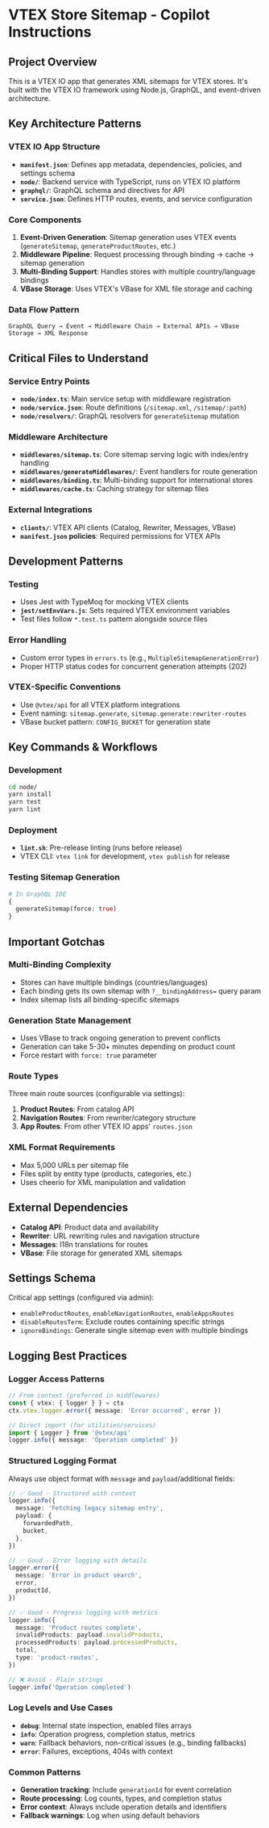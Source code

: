 # VTEX Store Sitemap - Copilot Instructions

## Project Overview
This is a VTEX IO app that generates XML sitemaps for VTEX stores. It's built with the VTEX IO framework using Node.js, GraphQL, and event-driven architecture.

## Key Architecture Patterns

### VTEX IO App Structure
- **`manifest.json`**: Defines app metadata, dependencies, policies, and settings schema
- **`node/`**: Backend service with TypeScript, runs on VTEX IO platform
- **`graphql/`**: GraphQL schema and directives for API
- **`service.json`**: Defines HTTP routes, events, and service configuration

### Core Components
1. **Event-Driven Generation**: Sitemap generation uses VTEX events (`generateSitemap`, `generateProductRoutes`, etc.)
2. **Middleware Pipeline**: Request processing through binding → cache → sitemap generation
3. **Multi-Binding Support**: Handles stores with multiple country/language bindings
4. **VBase Storage**: Uses VTEX's VBase for XML file storage and caching

### Data Flow Pattern
```
GraphQL Query → Event → Middleware Chain → External APIs → VBase Storage → XML Response
```

## Critical Files to Understand

### Service Entry Points
- **`node/index.ts`**: Main service setup with middleware registration
- **`node/service.json`**: Route definitions (`/sitemap.xml`, `/sitemap/:path`)
- **`node/resolvers/`**: GraphQL resolvers for `generateSitemap` mutation

### Middleware Architecture
- **`middlewares/sitemap.ts`**: Core sitemap serving logic with index/entry handling
- **`middlewares/generateMiddlewares/`**: Event handlers for route generation
- **`middlewares/binding.ts`**: Multi-binding support for international stores
- **`middlewares/cache.ts`**: Caching strategy for sitemap files

### External Integrations
- **`clients/`**: VTEX API clients (Catalog, Rewriter, Messages, VBase)
- **`manifest.json` policies**: Required permissions for VTEX APIs

## Development Patterns

### Testing
- Uses Jest with TypeMoq for mocking VTEX clients
- **`jest/setEnvVars.js`**: Sets required VTEX environment variables
- Test files follow `*.test.ts` pattern alongside source files

### Error Handling
- Custom error types in `errors.ts` (e.g., `MultipleSitemapGenerationError`)
- Proper HTTP status codes for concurrent generation attempts (202)

### VTEX-Specific Conventions
- Use `@vtex/api` for all VTEX platform integrations
- Event naming: `sitemap.generate`, `sitemap.generate:rewriter-routes`
- VBase bucket pattern: `CONFIG_BUCKET` for generation state

## Key Commands & Workflows

### Development
```bash
cd node/
yarn install
yarn test
yarn lint
```

### Deployment
- **`lint.sh`**: Pre-release linting (runs before release)
- VTEX CLI: `vtex link` for development, `vtex publish` for release

### Testing Sitemap Generation
```graphql
# In GraphQL IDE
{
  generateSitemap(force: true)
}
```

## Important Gotchas

### Multi-Binding Complexity
- Stores can have multiple bindings (countries/languages)
- Each binding gets its own sitemap with `?__bindingAddress=` query param
- Index sitemap lists all binding-specific sitemaps

### Generation State Management
- Uses VBase to track ongoing generation to prevent conflicts
- Generation can take 5-30+ minutes depending on product count
- Force restart with `force: true` parameter

### Route Types
Three main route sources (configurable via settings):
1. **Product Routes**: From catalog API
2. **Navigation Routes**: From rewriter/category structure  
3. **App Routes**: From other VTEX IO apps' `routes.json`

### XML Format Requirements
- Max 5,000 URLs per sitemap file
- Files split by entity type (products, categories, etc.)
- Uses cheerio for XML manipulation and validation

## External Dependencies
- **Catalog API**: Product data and availability
- **Rewriter**: URL rewriting rules and navigation structure
- **Messages**: I18n translations for routes
- **VBase**: File storage for generated XML sitemaps

## Settings Schema
Critical app settings (configured via admin):
- `enableProductRoutes`, `enableNavigationRoutes`, `enableAppsRoutes`
- `disableRoutesTerm`: Exclude routes containing specific strings
- `ignoreBindings`: Generate single sitemap even with multiple bindings

## Logging Best Practices

### Logger Access Patterns
```typescript
// From context (preferred in middlewares)
const { vtex: { logger } } = ctx
ctx.vtex.logger.error({ message: 'Error occurred', error })

// Direct import (for utilities/services)
import { Logger } from '@vtex/api'
logger.info({ message: 'Operation completed' })
```

### Structured Logging Format
Always use object format with `message` and `payload`/additional fields:

```typescript
// ✅ Good - Structured with context
logger.info({
  message: 'Fetching legacy sitemap entry',
  payload: {
    forwardedPath,
    bucket,
  },
})

// ✅ Good - Error logging with details
logger.error({
  message: 'Error in product search',
  error,
  productId,
})

// ✅ Good - Progress logging with metrics
logger.info({
  message: 'Product routes complete',
  invalidProducts: payload.invalidProducts,
  processedProducts: payload.processedProducts,
  total,
  type: 'product-routes',
})

// ❌ Avoid - Plain strings
logger.info('Operation completed')
```

### Log Levels and Use Cases
- **`debug`**: Internal state inspection, enabled files arrays
- **`info`**: Operation progress, completion status, metrics
- **`warn`**: Fallback behaviors, non-critical issues (e.g., binding fallbacks)
- **`error`**: Failures, exceptions, 404s with context

### Common Patterns
- **Generation tracking**: Include `generationId` for event correlation
- **Route processing**: Log counts, types, and completion status
- **Error context**: Always include operation details and identifiers
- **Fallback warnings**: Log when using default behaviors

